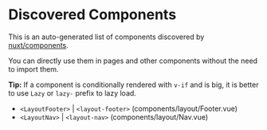 # Discovered Components

This is an auto-generated list of components discovered by [nuxt/components](https://github.com/nuxt/components).

You can directly use them in pages and other components without the need to import them.

**Tip:** If a component is conditionally rendered with `v-if` and is big, it is better to use `Lazy` or `lazy-` prefix to lazy load.

- `<LayoutFooter>` | `<layout-footer>` (components/layout/Footer.vue)
- `<LayoutNav>` | `<layout-nav>` (components/layout/Nav.vue)
